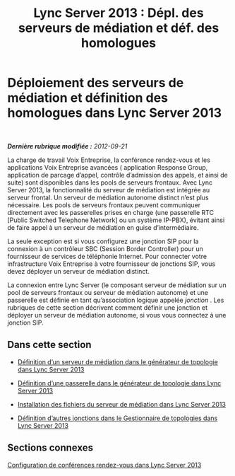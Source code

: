 ﻿---
title: "Lync Server 2013 : Dépl. des serveurs de médiation et déf. des homologues"
TOCTitle: Déploiement des serveurs de médiation et définition des homologues
ms:assetid: a684f1da-6671-4011-adf6-2db49e2528e2
ms:mtpsurl: https://technet.microsoft.com/fr-fr/library/Gg412780(v=OCS.15)
ms:contentKeyID: 49298443
ms.date: 05/20/2016
mtps_version: v=OCS.15
ms.translationtype: HT
---

# Déploiement des serveurs de médiation et définition des homologues dans Lync Server 2013

 

_**Dernière rubrique modifiée :** 2012-09-21_

La charge de travail Voix Entreprise, la conférence rendez-vous et les applications Voix Entreprise avancées ( application Response Group, application de parcage d’appel, contrôle d’admission des appels, et ainsi de suite) sont disponibles dans les pools de serveurs frontaux. Avec Lync Server 2013, la fonctionnalité du serveur de médiation est intégrée au serveur frontal. Un serveur de médiation autonome distinct n’est plus nécessaire. Les pools de serveurs frontaux peuvent communiquer directement avec les passerelles prises en charge (une passerelle RTC \[Public Switched Telephone Network\] ou un système IP-PBX), évitant ainsi de faire appel à un serveur de médiation en guise d’intermédiaire.

La seule exception est si vous configurez une jonction SIP pour la connexion à un contrôleur SBC (Session Border Controller) pour un fournisseur de services de téléphonie Internet. Pour connecter votre infrastructure Voix Entreprise à votre fournisseur de jonctions SIP, vous devez déployer un serveur de médiation distinct.

La connexion entre Lync Server (le composant serveur de médiation sur un pool de serveurs frontaux ou serveur de médiation autonome) et une passerelle est définie en tant qu’association logique appelée *jonction* . Les rubriques de cette section décrivent comment définir une jonction et déployer un serveur de médiation autonome, si vous vous connectez à une jonction SIP.

## Dans cette section

  - [Définition d’un serveur de médiation dans le générateur de topologie dans Lync Server 2013](lync-server-2013-define-a-mediation-server-in-topology-builder.md)

  - [Définition d’une passerelle dans le générateur de topologie dans Lync Server 2013](lync-server-2013-define-a-gateway-in-topology-builder.md)

  - [Installation des fichiers du serveur de médiation dans Lync Server 2013](lync-server-2013-install-the-files-for-mediation-server.md)

  - [Définition d’autres jonctions dans le Gestionnaire de topologies dans Lync Server 2013](lync-server-2013-define-additional-trunks-in-topology-builder.md)

## Sections connexes

[Configuration de conférences rendez-vous dans Lync Server 2013](lync-server-2013-configuring-dial-in-conferencing.md)

